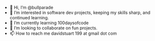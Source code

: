 - 👋 Hi, I’m @bullparade
- 👀 I’m interested in software dev projects, keeping my skills sharp, and continued learning. 
- 🌱 I’m currently learning 100daysofcode
- 💞️ I’m looking to collaborate on fun projects.
- 📫 How to reach me davidstuart 199 at gmail dot com

<!---
bullparade/bullparade is a ✨ special ✨ repository because its `README.md` (this file) appears on your GitHub profile.
You can click the Preview link to take a look at your changes.
--->
